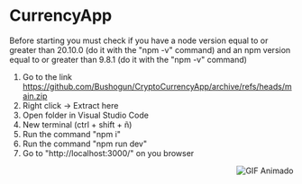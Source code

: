 ﻿# CurrencyApp
Before starting you must check if you have a node version equal to or greater than 20.10.0 (do it with the "npm -v" command) and an npm version equal to or greater than 9.8.1 (do it with the "npm -v" command)

1. Go to the link https://github.com/Bushogun/CryptoCurrencyApp/archive/refs/heads/main.zip
2. Right click -> Extract here
3. Open folder in Visual Studio Code
4. New terminal (ctrl + shift + ñ)
5. Run the command "npm i"
6. Run the command "npm run dev"
7. Go to "http://localhost:3000/" on you browser


<p align="right">
  <img src="https://media.giphy.com/media/SvFocn0wNMx0iv2rYz/giphy.gif" alt="GIF Animado">
</p>